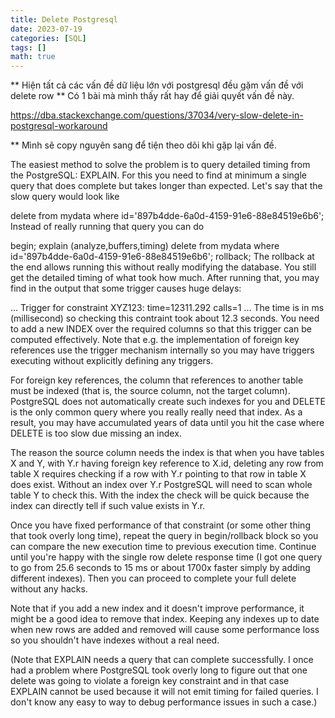 ```yaml
---
title: Delete Postgresql
date: 2023-07-19
categories: [SQL]
tags: []
math: true
---
```

** Hiện tất cả các vấn đề dữ liệu lớn với postgresql đều gặm vấn đề với delete row
** Có 1 bài mà mình thấy rất hay để giải quyết vấn đề này.

https://dba.stackexchange.com/questions/37034/very-slow-delete-in-postgresql-workaround

** Mình sẽ copy nguyên sang để tiện theo dõi khi gặp lại vấn đề.

The easiest method to solve the problem is to query detailed timing from the PostgreSQL: EXPLAIN. For this you need to find at minimum a single query that does complete but takes longer than expected. Let's say that the slow query would look like

delete from mydata where id='897b4dde-6a0d-4159-91e6-88e84519e6b6';
Instead of really running that query you can do

begin;
explain (analyze,buffers,timing)
delete from mydata where id='897b4dde-6a0d-4159-91e6-88e84519e6b6';
rollback;
The rollback at the end allows running this without really modifying the database. You still get the detailed timing of what took how much. After running that, you may find in the output that some trigger causes huge delays:

...
Trigger for constraint XYZ123: time=12311.292 calls=1
...
The time is in ms (millisecond) so checking this contraint took about 12.3 seconds. You need to add a new INDEX over the required columns so that this trigger can be computed effectively. Note that e.g. the implementation of foreign key references use the trigger mechanism internally so you may have triggers executing without explicitly defining any triggers.

For foreign key references, the column that references to another table must be indexed (that is, the source column, not the target column). PostgreSQL does not automatically create such indexes for you and DELETE is the only common query where you really really need that index. As a result, you may have accumulated years of data until you hit the case where DELETE is too slow due missing an index.

The reason the source column needs the index is that when you have tables X and Y, with Y.r having foreign key reference to X.id, deleting any row from table X requires checking if a row with Y.r pointing to that row in table X does exist. Without an index over Y.r PostgreSQL will need to scan whole table Y to check this. With the index the check will be quick because the index can directly tell if such value exists in Y.r.

Once you have fixed performance of that constraint (or some other thing that took overly long time), repeat the query in begin/rollback block so you can compare the new execution time to previous execution time. Continue until you're happy with the single row delete response time (I got one query to go from 25.6 seconds to 15 ms or about 1700x faster simply by adding different indexes). Then you can proceed to complete your full delete without any hacks.

Note that if you add a new index and it doesn't improve performance, it might be a good idea to remove that index. Keeping any indexes up to date when new rows are added and removed will cause some performance loss so you shouldn't have indexes without a real need.

(Note that EXPLAIN needs a query that can complete successfully. I once had a problem where PostgreSQL took overly long to figure out that one delete was going to violate a foreign key constraint and in that case EXPLAIN cannot be used because it will not emit timing for failed queries. I don't know any easy to way to debug performance issues in such a case.)

